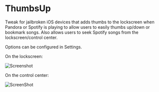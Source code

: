 ThumbsUp
========

Tweak for jailbroken iOS devices that adds thumbs to the lockscreen when Pandora or Spotify is playing to 
allow users to easily thumbs up/down or bookmark songs. Also allows users to seek Spotify songs from the 
lockscreen/control center.

Options can be configured in Settings.

On the lockscreen:

![Screenshot](http://i.imgur.com/N5Qcqzzl.png)

On the control center:


![ScreenShot](http://i.imgur.com/OrgZYcKl.png)

